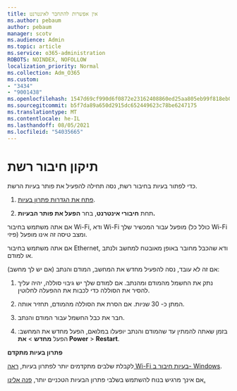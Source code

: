 ```yaml
---
title: אין אפשרות להתחבר לאינטרנט
ms.author: pebaum
author: pebaum
manager: scotv
ms.audience: Admin
ms.topic: article
ms.service: o365-administration
ROBOTS: NOINDEX, NOFOLLOW
localization_priority: Normal
ms.collection: Adm_O365
ms.custom:
- "3434"
- "9001438"
ms.openlocfilehash: 1547d69cf990d6f0872e23162408860ed25aa805eb99f818eb079d0f7e04ce35
ms.sourcegitcommit: b5f7da89a650d2915dc652449623c78be6247175
ms.translationtype: MT
ms.contentlocale: he-IL
ms.lasthandoff: 08/05/2021
ms.locfileid: "54035665"
---
```

# <a name="fix-network-connection"></a>תיקון חיבור רשת

כדי לפתור בעיות בחיבור רשת, נסה תחילה להפעיל את פותר בעיות הרשת. 

1. [פתח את הגדרות פתרון בעיות](ms-settings:troubleshoot).

2. תחת **חיבורי אינטרנט**, בחר **הפעל את פותר הבעיות.**

אם אתה משתמש בחיבור Wi-Fi, ודא Wi-Fi מופעל עבור המכשיר שלך (כולל כל Wi-Fi פיזי) ומצב טיסה זה אינו מופעל.

אם אתה משתמש בחיבור Ethernet, ודא שהכבל מחובר באופן מאובטח למחשב ולנתב או למודם.

אם זה לא עובד, נסה להפעיל מחדש את המחשב, המודם והנתב (אם יש לך מחשב):

1. נתק את החשמל מהמודם ומהנתב. אם למודם שלך יש גיבוי סוללה, יהיה עליך להסיר את הסוללה כדי לכבות את ההפעלה לחלוטין.

2. המתן כ- 30 שניות. אם הסרת את הסוללה מהמודם, תחזיר אותה.

3. חבר את כבל החשמל עבור המודם והנתב.

4. בזמן שאתה להמתין עד שהמודם והנתב יופעלו במלואם, הפעל מחדש את המחשב: הפעל **מחדש**  >  **את Power**  >  **Restart**.

**פתרון בעיות מתקדם**

לקבלת שלבים מתקדמים יותר לפתרון בעיות, [ראה Wi-Fi בעיות חיבור ב- Windows](https://support.microsoft.com/help/10741?ocid=SMC10741%2F). 

אם אינך מרגיש בנוח להשתמש בשלבי פתרון הבעיות הטכניים יותר, [פנה אלינו.](https://support.microsoft.com/contactus)
